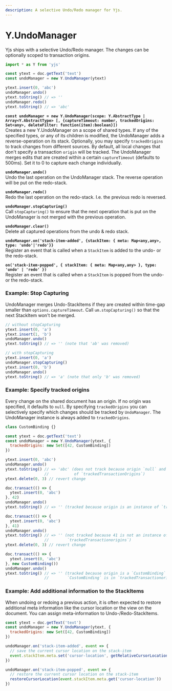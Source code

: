 ```yaml
---
description: A selective Undo/Redo manager for Yjs.
---
```


# Y.UndoManager

Yjs ships with a selective Undo/Redo manager. The changes can be optionally scoped to transaction origins.

```javascript
import * as Y from 'yjs'

const ytext = doc.getText('text')
const undoManager = new Y.UndoManager(ytext)

ytext.insert(0, 'abc')
undoManager.undo()
ytext.toString() // => ''
undoManager.redo()
ytext.toString() // => 'abc'
```

**`const undoManager = new Y.UndoManager(scope: Y.AbstractType | Array<Y.AbstractType> [, {captureTimeout: number, trackedOrigins: Set<any>, deleteFilter: function(item):boolean}])`**\
&#x20;   Creates a new Y.UndoManager on a scope of shared types. If any of the specified types, or any of its children is modified, the UndoManager adds a reverse-operation on its stack. Optionally, you may specify `trackedOrigins` to track changes from different sources. By default, all local changes that don't specify a transaction `origin` will be tracked. The UndoManager merges edits that are created within a certain `captureTimeout` (defaults to 500ms). Set it to 0 to capture each change individually.

**`undoManager.undo()`**\
&#x20;   Undo the last operation on the UndoManager stack. The reverse operation will be put on the redo-stack.

**`undoManager.redo()`**\
&#x20;   Redo the last operation on the redo-stack. I.e. the previous redo is reversed.

**`undoManager.stopCapturing()`**\
&#x20;   Call `stopCapturing()` to ensure that the next operation that is put on the UndoManager is not merged with the previous operation.

**`undoManager.clear()`**\
&#x20;   Delete all captured operations from the undo & redo stack.

**`undoManager.on('stack-item-added', {stackItem: { meta: Map<any,any>, type: 'undo'|'redo'}}`**\
&#x20;   Register an event that is called when a `StackItem` is added to the undo- or the redo-stack.

**`on('stack-item-popped', { stackItem: { meta: Map<any,any> }, type: 'undo' | 'redo' })`**\
&#x20;   Register an event that is called when a `StackItem` is popped from the undo- or the redo-stack.

### **Example: Stop Capturing**

UndoManager merges Undo-StackItems if they are created within time-gap smaller than `options.captureTimeout`. Call `um.stopCapturing()` so that the next StackItem won't be merged.

```javascript
// without stopCapturing
ytext.insert(0, 'a')
ytext.insert(1, 'b')
undoManager.undo()
ytext.toString() // => '' (note that 'ab' was removed)

// with stopCapturing
ytext.insert(0, 'a')
undoManager.stopCapturing()
ytext.insert(0, 'b')
undoManager.undo()
ytext.toString() // => 'a' (note that only 'b' was removed)
```

### **Example: Specify tracked origins**

Every change on the shared document has an origin. If no origin was specified, it defaults to `null`. By specifying `trackedOrigins` you can selectively specify which changes should be tracked by `UndoManager`. The UndoManager instance is always added to `trackedOrigins`.

```javascript
class CustomBinding {}

const ytext = doc.getText('text')
const undoManager = new Y.UndoManager(ytext, {
  trackedOrigins: new Set([42, CustomBinding])
})

ytext.insert(0, 'abc')
undoManager.undo()
ytext.toString() // => 'abc' (does not track because origin `null` and not part
                 //           of `trackedTransactionOrigins`)
ytext.delete(0, 3) // revert change

doc.transact(() => {
  ytext.insert(0, 'abc')
}, 42)
undoManager.undo()
ytext.toString() // => '' (tracked because origin is an instance of `trackedTransactionorigins`)

doc.transact(() => {
  ytext.insert(0, 'abc')
}, 41)
undoManager.undo()
ytext.toString() // => '' (not tracked because 41 is not an instance of
                 //        `trackedTransactionorigins`)
ytext.delete(0, 3) // revert change

doc.transact(() => {
  ytext.insert(0, 'abc')
}, new CustomBinding())
undoManager.undo()
ytext.toString() // => '' (tracked because origin is a `CustomBinding` and
                 //        `CustomBinding` is in `trackedTransactionorigins`)
```

### **Example: Add additional information to the StackItems**

When undoing or redoing a previous action, it is often expected to restore additional meta information like the cursor location or the view on the document. You can assign meta-information to Undo-/Redo-StackItems.

```javascript
const ytext = doc.getText('text')
const undoManager = new Y.UndoManager(ytext, {
  trackedOrigins: new Set([42, CustomBinding])
})

undoManager.on('stack-item-added', event => {
  // save the current cursor location on the stack-item
  event.stackItem.meta.set('cursor-location', getRelativeCursorLocation())
})

undoManager.on('stack-item-popped', event => {
  // restore the current cursor location on the stack-item
  restoreCursorLocation(event.stackItem.meta.get('cursor-location'))
})
```
